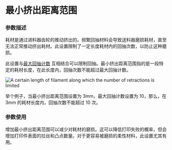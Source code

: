 最小挤出距离范围
====
### **参数描述**
耗材是通过进料器齿轮的推动挤出的。频繁回抽材料会导致送料器磨损耗材，直至无法正常推动挤出耗材。此设置限制了一定长度耗材内的回抽次数，以防止这种磨损。

此设置与[最大回抽计数](retraction_count_max.md) 互相结合可以限制回抽。最小挤出距离范围指的是一段特定的耗材长度，在此长度内，回抽次数不能超过最大回抽计数。

![A certain length of filament along which the number of retractions is limited](../images/retraction_count_max.svg)

举个例子，当最小挤出距离范围设置为 3mm，最大回抽计数设置为 10，那么，在 3mm 的耗材长度内，回抽次数不能超过 10 次。

### **参数使用**
增加最小挤出距离范围可以减少对耗材的磨损。这可以降低打印失败的概率，但会增加打印件表面的拉丝和凸点数量。对于更容易被磨损的柔性材料，此设置尤其有用。
